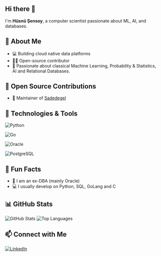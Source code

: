 ## Hi there 👋

<!--
**husnusensoy/husnusensoy** is a ✨ _special_ ✨ repository because its `README.md` (this file) appears on your GitHub profile.

Here are some ideas to get you started:

- 🔭 I’m currently working on ...
- 🌱 I’m currently learning ...
- 👯 I’m looking to collaborate on ...
- 🤔 I’m looking for help with ...
- 💬 Ask me about ...
- 📫 How to reach me: ...
- 😄 Pronouns: ...
- ⚡ Fun fact: ...
-->

I'm **Hüsnü Şensoy**, a computer scientist passionate about ML, AI, and databases.

## 🚀 About Me
- 💻 Building cloud native data platforms
- 🧑‍💻 Open-source contributor  
- 📖 Passionate about classical Machine Learning, Probability & Statistics, AI and Relational Databases.


## 🌟 Open Source Contributions
- 🚀 Maintainer of [Sadedegel](https://github.com/globalmaksimum/sadedegel)


## 🔧 Technologies & Tools
![Python](https://img.shields.io/badge/Python-3.11-blue?style=flat&logo=python)

![Go](https://img.shields.io/badge/Go-00ADD8?style=flat&logo=go&logoColor=white)

![Oracle](https://img.shields.io/badge/Oracle-DB-F80000.svg?style=flat&logo=oracle&logoColor=white)

![PostgreSQL](https://img.shields.io/badge/PostgreSQL-%23336791.svg?style=flat&logo=postgresql&logoColor=white)


## 🎯 Fun Facts
- 📌 I am an ex-DBA (mainly Oracle)
- 💻 I usually develop on Python, SQL, GoLang and C


## 📊 GitHub Stats
![GitHub Stats](https://github-readme-stats.vercel.app/api?username=husnusensoy&show_icons=true&theme=radical)
![Top Languages](https://github-readme-stats.vercel.app/api/top-langs/?username=husnusensoy&layout=compact&theme=tokyonight)

## 📫 Connect with Me
[![LinkedIn](https://img.shields.io/badge/LinkedIn-blue?logo=linkedin)](https://linkedin.com/in/husnusensoy)  


